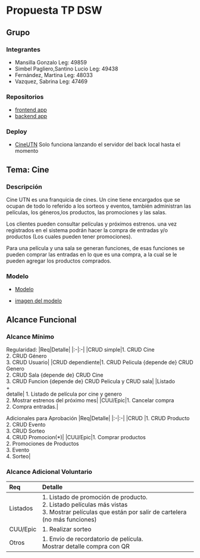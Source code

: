 # Propuesta TP DSW

## Grupo
### Integrantes
* Mansilla Gonzalo Leg: 49859
* Simbel Pagliero,Santino Lucio Leg: 49438
* Fernández, Martina Leg: 48033
* Vazquez, Sabrina Leg: 47469 


### Repositorios
* [frontend app](https://github.com/gonza2nm/cineUTN-frontend)
* [backend app](https://github.com/gonza2nm/cineUTN-backend)
### Deploy
* [CineUTN]((https://cineutn.vercel.app/))
  Solo funciona lanzando el servidor del back local hasta el momento
## Tema: Cine
### Descripción
Cine UTN es una franquicia de cines.
Un cine tiene encargados que se ocupan de todo lo referido a los sorteos y eventos, también administran las películas, los géneros,los productos, las promociones y las salas.

Los clientes pueden consultar películas y próximos estrenos. una vez registrados en el sistema podrán hacer la compra de entradas y/o productos (Los cuales pueden tener promociones). 

Para una película y una sala se generan funciones, de esas funciones se pueden comprar las entradas en lo que es una compra, a la cual se le pueden agregar los productos comprados.


### Modelo
* [Modelo](https://drive.google.com/file/d/11WrESic0HIv2KUoiPSt1pC8J9RV4a3Y3/view?usp=sharing
)
  
* [imagen del modelo](https://drive.google.com/file/d/11WrESic0HIv2KUoiPSt1pC8J9RV4a3Y3/view?usp=sharing
)

## Alcance Funcional 

### Alcance Mínimo

Regularidad:
|Req|Detalle|
|:-|:-|
|CRUD simple|1. CRUD Cine<br>2. CRUD Género<br>3. CRUD Usuario|
|CRUD dependiente|1. CRUD Pelicula {depende de} CRUD Genero<br>2. CRUD Sala {depende de} CRUD Cine<br>3. CRUD Funcion {depende de} CRUD Pelicula y CRUD sala| 
|Listado<br>+<br>detalle| 1. Listado de película por cine y genero<br> 2. Mostrar estrenos del próximo mes|
|CUU/Epic|1. Cancelar compra <br>2. Compra entradas.|

Adicionales para Aprobación
|Req|Detalle|
|:-|:-|
|CRUD |1. CRUD Producto<br>2. CRUD Evento<br>3. CRUD Sorteo<br>4. CRUD Promocion(*)|
|CUU/Epic|1. Comprar productos <br>2. Promociones de Productos<br>3. Evento<br>4. Sorteo|

### Alcance Adicional Voluntario

|Req|Detalle|
|:-|:-|
|Listados |1. Listado de promoción de producto.<br>2. Listado películas más vistas<br>3. Mostrar películas que están por salir de cartelera (no más funciones)|
|CUU/Epic|1. Realizar sorteo<br>|
|Otros|1. Envío de recordatorio de película.<br> Mostrar detalle compra con QR|

